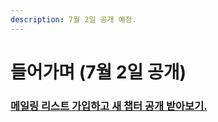```yaml
---
description: 7월 2일 공개 예정.
---
```


# 들어가며 \(7월 2일 공개\)

### [메일링 리스트 가입하고 새 챕터 공개 받아보기.](https://mailchi.mp/413644e9615c/ts-for-jsdev)

